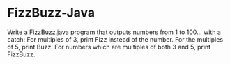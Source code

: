 # FizzBuzz-Java
Write a FizzBuzz.java program that outputs numbers from 1 to 100… with a catch:  For multiples of 3, print Fizz instead of the number. For the multiples of 5, print Buzz. For numbers which are multiples of both 3 and 5, print FizzBuzz.

